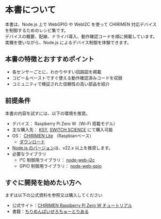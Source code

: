 # 本書について

本書は、Node.js 上で WebGPIO や WebI2C を使って CHIRIMEN 対応デバイスを制御するためのレシピ集です。  
デバイスの概要、配線、ドライバ導入、動作確認コードを順に掲載しています。実機を使いながら、Node.js によるデバイス制御を体験できます。

## 本書の特徴とおすすめポイント

- 各センサーごとに、わかりやすい回路図を掲載
- コピー＆ペーストですぐ使える動作確認済みコードを収録
- コミュニティで検証された信頼性の高い部品を紹介

## 前提条件

本書の内容を試すには、以下の環境を推奨。

- デバイス： Raspberry Pi Zero W（Wi-Fi 搭載モデル）
- 主な購入先： [KSY](https://x.gd/HytS7), [SWITCH SCIENCE](https://x.gd/KF2aF) にて購入可能
- OS： [CHIRIMEN Lite](https://github.com/chirimen-oh/chirimen-lite) （Raspbianベース）
  - [ダウンロード](https://github.com/chirimen-oh/chirimen-lite/releases)
- [Node.js のバージョン](https://nodejs.org/ja/about/previous-releases)は、v22.x 以上を推奨します。
- 必要なライブラリ
  - I²C 制御用ライブラリ： [node-web-i2c](https://www.npmjs.com/package/node-web-i2c)
  - GPIO 制御用ライブラリ： [node-web-gpio](https://www.npmjs.com/package/node-web-gpio)

## すぐに開発を始めたい方へ

まずは以下の公式資料を参照又は購入してください

- 公式サイト：[CHIRIMEN Raspberry Pi Zero W チュートリアル](https://tutorial.chirimen.org/pizero/)
- 書籍：[ちりめんぱいぜろちゅーとりある](https://x.gd/OmMZJ)
